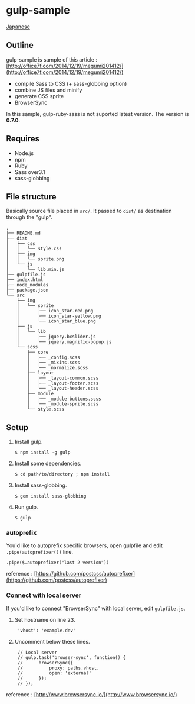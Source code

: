 gulp-sample
============

[Japanese](https://github.com/featherplain/gulp-sample/blob/master/README.md)

## Outline

gulp-sample is sample of this article : [http://office7f.com/2014/12/19/megumi201412/](http://office7f.com/2014/12/19/megumi201412/)

* compile Sass to CSS (+ sass-globbing option)
* combine JS files and minify
* generate CSS sprite
* BrowserSync

In this sample, gulp-ruby-sass is not suported latest version. The version is **0.7.0**.

## Requires

* Node.js
* npm
* Ruby
* Sass over3.1
* sass-globbing

## File structure

Basically source file placed in `src/`. It passed to `dist/` as destination through the "gulp".
~~~~
.
├── README.md
├── dist
│   ├── css
│   │   └── style.css
│   ├── img
│   │   └── sprite.png
│   └── js
│       └── lib.min.js
├── gulpfile.js
├── index.html
├── node_modules
├── package.json
└── src
    ├── img
    │   └── sprite
    │       ├── icon_star-red.png
    │       ├── icon_star-yellow.png
    │       └── icon_star_blue.png
    ├── js
    │   └── lib
    │       ├── jquery.bxslider.js
    │       └── jquery.magnific-popup.js
    └── scss
        ├── core
        │   ├── _config.scss
        │   ├── _mixins.scss
        │   └── _normalize.scss
        ├── layout
        │   ├── _layout-common.scss
        │   ├── _layout-footer.scss
        │   └── _layout-header.scss
        ├── module
        │   ├── _module-buttons.scss
        │   └── _module-sprite.scss
        └── style.scss

~~~~

## Setup

1.  Install gulp.

        $ npm install -g gulp

2.  Install some dependencies.

        $ cd path/to/directory ; npm install
    
3.  Install sass-globbing.

        $ gem install sass-globbing

4.  Run gulp.

        $ gulp


### autoprefix

You'd like to autoprefix specific browsers, open gulpfile and edit `.pipe(autoprefixer())` line.

>
    .pipe($.autoprefixer("last 2 version"))


reference : [https://github.com/postcss/autoprefixer](https://github.com/postcss/autoprefixer)


### Connect with local server

If you'd like to connect "BrowserSync" with local server, edit `gulpfile.js`.

1. Set hostname on line 23.

    >
        'vhost': 'example.dev'

2. Uncomment below these lines.

    >
        // Local server
        // gulp.task('browser-sync', function() {
        //      browserSync({
        //          proxy: paths.vhost,
        //          open: 'external'
        //      });
        // });

reference : [http://www.browsersync.io/](http://www.browsersync.io/) 